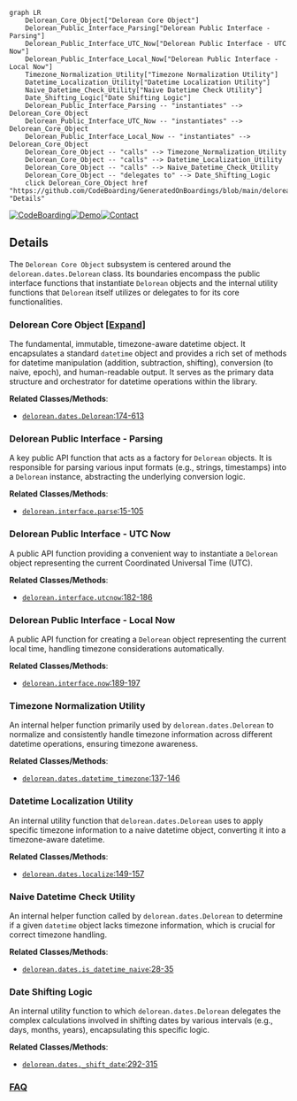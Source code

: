 ```mermaid
graph LR
    Delorean_Core_Object["Delorean Core Object"]
    Delorean_Public_Interface_Parsing["Delorean Public Interface - Parsing"]
    Delorean_Public_Interface_UTC_Now["Delorean Public Interface - UTC Now"]
    Delorean_Public_Interface_Local_Now["Delorean Public Interface - Local Now"]
    Timezone_Normalization_Utility["Timezone Normalization Utility"]
    Datetime_Localization_Utility["Datetime Localization Utility"]
    Naive_Datetime_Check_Utility["Naive Datetime Check Utility"]
    Date_Shifting_Logic["Date Shifting Logic"]
    Delorean_Public_Interface_Parsing -- "instantiates" --> Delorean_Core_Object
    Delorean_Public_Interface_UTC_Now -- "instantiates" --> Delorean_Core_Object
    Delorean_Public_Interface_Local_Now -- "instantiates" --> Delorean_Core_Object
    Delorean_Core_Object -- "calls" --> Timezone_Normalization_Utility
    Delorean_Core_Object -- "calls" --> Datetime_Localization_Utility
    Delorean_Core_Object -- "calls" --> Naive_Datetime_Check_Utility
    Delorean_Core_Object -- "delegates to" --> Date_Shifting_Logic
    click Delorean_Core_Object href "https://github.com/CodeBoarding/GeneratedOnBoardings/blob/main/delorean/Delorean_Core_Object.md" "Details"
```

[![CodeBoarding](https://img.shields.io/badge/Generated%20by-CodeBoarding-9cf?style=flat-square)](https://github.com/CodeBoarding/GeneratedOnBoardings)[![Demo](https://img.shields.io/badge/Try%20our-Demo-blue?style=flat-square)](https://www.codeboarding.org/demo)[![Contact](https://img.shields.io/badge/Contact%20us%20-%20contact@codeboarding.org-lightgrey?style=flat-square)](mailto:contact@codeboarding.org)

## Details

The `Delorean Core Object` subsystem is centered around the `delorean.dates.Delorean` class. Its boundaries encompass the public interface functions that instantiate `Delorean` objects and the internal utility functions that `Delorean` itself utilizes or delegates to for its core functionalities.

### Delorean Core Object [[Expand]](./Delorean_Core_Object.md)
The fundamental, immutable, timezone-aware datetime object. It encapsulates a standard `datetime` object and provides a rich set of methods for datetime manipulation (addition, subtraction, shifting), conversion (to naive, epoch), and human-readable output. It serves as the primary data structure and orchestrator for datetime operations within the library.


**Related Classes/Methods**:

- <a href="https://github.com/myusuf3/delorean/blob/master/delorean/dates.py#L174-L613" target="_blank" rel="noopener noreferrer">`delorean.dates.Delorean`:174-613</a>


### Delorean Public Interface - Parsing
A key public API function that acts as a factory for `Delorean` objects. It is responsible for parsing various input formats (e.g., strings, timestamps) into a `Delorean` instance, abstracting the underlying conversion logic.


**Related Classes/Methods**:

- <a href="https://github.com/myusuf3/delorean/blob/master/delorean/interface.py#L15-L105" target="_blank" rel="noopener noreferrer">`delorean.interface.parse`:15-105</a>


### Delorean Public Interface - UTC Now
A public API function providing a convenient way to instantiate a `Delorean` object representing the current Coordinated Universal Time (UTC).


**Related Classes/Methods**:

- <a href="https://github.com/myusuf3/delorean/blob/master/delorean/interface.py#L182-L186" target="_blank" rel="noopener noreferrer">`delorean.interface.utcnow`:182-186</a>


### Delorean Public Interface - Local Now
A public API function for creating a `Delorean` object representing the current local time, handling timezone considerations automatically.


**Related Classes/Methods**:

- <a href="https://github.com/myusuf3/delorean/blob/master/delorean/interface.py#L189-L197" target="_blank" rel="noopener noreferrer">`delorean.interface.now`:189-197</a>


### Timezone Normalization Utility
An internal helper function primarily used by `delorean.dates.Delorean` to normalize and consistently handle timezone information across different datetime operations, ensuring timezone awareness.


**Related Classes/Methods**:

- <a href="https://github.com/myusuf3/delorean/blob/master/delorean/dates.py#L137-L146" target="_blank" rel="noopener noreferrer">`delorean.dates.datetime_timezone`:137-146</a>


### Datetime Localization Utility
An internal utility function that `delorean.dates.Delorean` uses to apply specific timezone information to a naive datetime object, converting it into a timezone-aware datetime.


**Related Classes/Methods**:

- <a href="https://github.com/myusuf3/delorean/blob/master/delorean/dates.py#L149-L157" target="_blank" rel="noopener noreferrer">`delorean.dates.localize`:149-157</a>


### Naive Datetime Check Utility
An internal helper function called by `delorean.dates.Delorean` to determine if a given `datetime` object lacks timezone information, which is crucial for correct timezone handling.


**Related Classes/Methods**:

- <a href="https://github.com/myusuf3/delorean/blob/master/delorean/dates.py#L28-L35" target="_blank" rel="noopener noreferrer">`delorean.dates.is_datetime_naive`:28-35</a>


### Date Shifting Logic
An internal utility function to which `delorean.dates.Delorean` delegates the complex calculations involved in shifting dates by various intervals (e.g., days, months, years), encapsulating this specific logic.


**Related Classes/Methods**:

- <a href="https://github.com/myusuf3/delorean/blob/master/delorean/dates.py#L292-L315" target="_blank" rel="noopener noreferrer">`delorean.dates._shift_date`:292-315</a>




### [FAQ](https://github.com/CodeBoarding/GeneratedOnBoardings/tree/main?tab=readme-ov-file#faq)